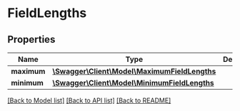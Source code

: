 # FieldLengths

## Properties
Name | Type | Description | Notes
------------ | ------------- | ------------- | -------------
**maximum** | [**\Swagger\Client\Model\MaximumFieldLengths**](MaximumFieldLengths.md) |  | [optional] 
**minimum** | [**\Swagger\Client\Model\MinimumFieldLengths**](MinimumFieldLengths.md) |  | [optional] 

[[Back to Model list]](../README.md#documentation-for-models) [[Back to API list]](../README.md#documentation-for-api-endpoints) [[Back to README]](../README.md)


